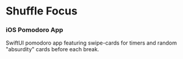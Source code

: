 # Shuffle Focus
### iOS Pomodoro App

SwiftUI pomodoro app featuring swipe-cards for timers and random "absurdity" cards before each break.
